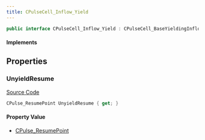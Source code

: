 ```yaml
---
title: CPulseCell_Inflow_Yield
---
```


```csharp
public interface CPulseCell_Inflow_Yield : CPulseCell_BaseYieldingInflow, CPulseCell_BaseFlow, CPulseCell_Base, ISchemaClass<CPulseCell_Base>, ISchemaClass<CPulseCell_BaseFlow>, ISchemaClass<CPulseCell_BaseYieldingInflow>, ISchemaClass<CPulseCell_Inflow_Yield>, ISchemaField, ISchemaClass, INativeHandle
```

#### Implements

## Properties

### UnyieldResume

[Source Code](https://github.com/swiftly-solution/swiftlys2/blob/main/managed/src/SwiftlyS2.Generated/Schemas/Interfaces/CPulseCell_Inflow_Yield.cs#L17)

```csharp
CPulse_ResumePoint UnyieldResume { get; }
```

#### Property Value

- [CPulse_ResumePoint](/docs/api/shared/schemadefinitions/cpulse_resumepoint)

